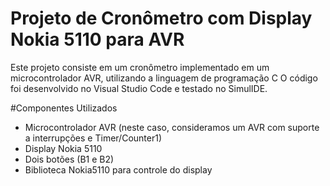 # Projeto de Cronômetro com Display Nokia 5110 para AVR
Este projeto consiste em um cronômetro implementado em um microcontrolador AVR, utilizando a linguagem de programação C
O código foi desenvolvido no Visual Studio Code e testado no SimulIDE.

#Componentes Utilizados
- Microcontrolador AVR (neste caso, consideramos um AVR com suporte a interrupções e Timer/Counter1)
- Display Nokia 5110
- Dois botões (B1 e B2)
- Biblioteca Nokia5110 para controle do display

